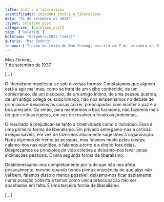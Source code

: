 ```yaml
---
title: Contra o liberalismo
identificador: 20240901_contra_o_liberalismo
data: "01 de setembro de 2024"
layout: boletime_post
categories: [boletime_post]
tags: ['BoletIME']
boletime: "Setembro/2024 (14ed)"
autoria: "Mao Zedong"
resumo: ['Trecho do texto de Mao Zedong, escrito em 7 de setembro de 1937.']
---
```


Mao Zedong, <br>
7 de setembro de 1937

[...]

O liberalismo manifesta-se sob diversas formas: Constatamos que alguém está a agir mal mas, como se trata de um velho conhecido, de um conterrâneo, de um discípulo, de um amigo íntimo, de uma pessoa querida, de um antigo colega ou subordinado, não nos empenhamos no debate de princípios e deixamos as coisas correr, preocupados com manter a paz e a boa amizade. Ou então, para mantermos a boa harmonia, não fazemos mais do que críticas ligeiras, em vez de resolver a fundo os problemas.

O resultado é prejudicar-se tanto a coletividade como o indivíduo. Essa é uma primeira forma de liberalismo. Em privado entregamo-nos a críticas irresponsáveis, em vez de fazermos ativamente sugestões à organização. Nada dizemos de frente às pessoas, mas falamos muito pelas costas; calamo-nos nas reuniões, e falamos a torto e a direito fora delas. Desprezamos os princípios de vida coletiva e deixamo-nos levar pelas inclinações pessoais. É uma segunda forma de liberalismo.

Desinteressamo-nos completamente por tudo que não nos afeta pessoalmente; mesmo quando temos plena consciência de que algo não vai bem, falamos disso o menos possível; deixamo-nos ficar sabiamente numa posição coberta e temos como única preocupação não ser apanhados em falta. É uma terceira forma de liberalismo.

[...]
